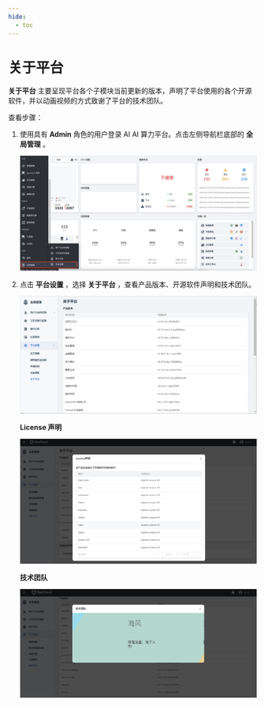 ```yaml
---
hide:
  - toc
---
```


# 关于平台

 __关于平台__ 主要呈现平台各个子模块当前更新的版本，声明了平台使用的各个开源软件，并以动画视频的方式致谢了平台的技术团队。

查看步骤：

1. 使用具有 __Admin__ 角色的用户登录 AI AI 算力平台。点击左侧导航栏底部的 __全局管理__ 。

    ![全局管理](../../../images/ws01_3.png)

2. 点击 __平台设置__ ，选择 __关于平台__ ，查看产品版本、开源软件声明和技术团队。

    ![关于平台](../../images/about05.png)

    **License 声明**

    ![license 声明](../../../images/about02.png)

    **技术团队**

    ![技术团队](../../../images/about03.png)
